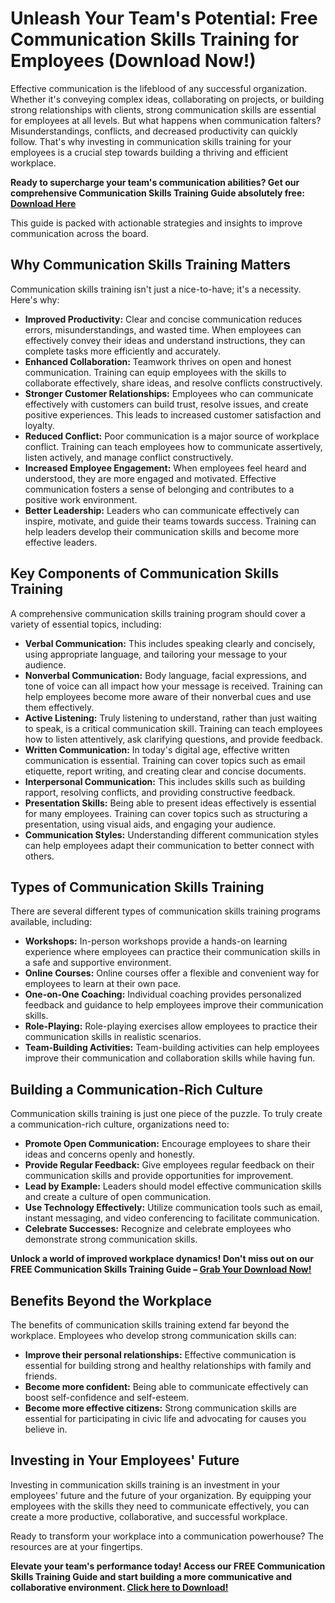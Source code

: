 # Unleash Your Team's Potential: Free Communication Skills Training for Employees (Download Now!)

Effective communication is the lifeblood of any successful organization. Whether it's conveying complex ideas, collaborating on projects, or building strong relationships with clients, strong communication skills are essential for employees at all levels. But what happens when communication falters? Misunderstandings, conflicts, and decreased productivity can quickly follow. That's why investing in communication skills training for your employees is a crucial step towards building a thriving and efficient workplace.

**Ready to supercharge your team's communication abilities? Get our comprehensive Communication Skills Training Guide absolutely free: [Download Here](https://udemywork.com/communication-skills-training-for-employees)**

This guide is packed with actionable strategies and insights to improve communication across the board.

## Why Communication Skills Training Matters

Communication skills training isn't just a nice-to-have; it's a necessity. Here's why:

*   **Improved Productivity:** Clear and concise communication reduces errors, misunderstandings, and wasted time. When employees can effectively convey their ideas and understand instructions, they can complete tasks more efficiently and accurately.
*   **Enhanced Collaboration:** Teamwork thrives on open and honest communication. Training can equip employees with the skills to collaborate effectively, share ideas, and resolve conflicts constructively.
*   **Stronger Customer Relationships:** Employees who can communicate effectively with customers can build trust, resolve issues, and create positive experiences. This leads to increased customer satisfaction and loyalty.
*   **Reduced Conflict:** Poor communication is a major source of workplace conflict. Training can teach employees how to communicate assertively, listen actively, and manage conflict constructively.
*   **Increased Employee Engagement:** When employees feel heard and understood, they are more engaged and motivated. Effective communication fosters a sense of belonging and contributes to a positive work environment.
*   **Better Leadership:** Leaders who can communicate effectively can inspire, motivate, and guide their teams towards success. Training can help leaders develop their communication skills and become more effective leaders.

## Key Components of Communication Skills Training

A comprehensive communication skills training program should cover a variety of essential topics, including:

*   **Verbal Communication:** This includes speaking clearly and concisely, using appropriate language, and tailoring your message to your audience.
*   **Nonverbal Communication:** Body language, facial expressions, and tone of voice can all impact how your message is received. Training can help employees become more aware of their nonverbal cues and use them effectively.
*   **Active Listening:** Truly listening to understand, rather than just waiting to speak, is a critical communication skill. Training can teach employees how to listen attentively, ask clarifying questions, and provide feedback.
*   **Written Communication:** In today's digital age, effective written communication is essential. Training can cover topics such as email etiquette, report writing, and creating clear and concise documents.
*   **Interpersonal Communication:** This includes skills such as building rapport, resolving conflicts, and providing constructive feedback.
*   **Presentation Skills:** Being able to present ideas effectively is essential for many employees. Training can cover topics such as structuring a presentation, using visual aids, and engaging your audience.
*   **Communication Styles:** Understanding different communication styles can help employees adapt their communication to better connect with others.

## Types of Communication Skills Training

There are several different types of communication skills training programs available, including:

*   **Workshops:** In-person workshops provide a hands-on learning experience where employees can practice their communication skills in a safe and supportive environment.
*   **Online Courses:** Online courses offer a flexible and convenient way for employees to learn at their own pace.
*   **One-on-One Coaching:** Individual coaching provides personalized feedback and guidance to help employees improve their communication skills.
*   **Role-Playing:** Role-playing exercises allow employees to practice their communication skills in realistic scenarios.
*   **Team-Building Activities:** Team-building activities can help employees improve their communication and collaboration skills while having fun.

## Building a Communication-Rich Culture

Communication skills training is just one piece of the puzzle. To truly create a communication-rich culture, organizations need to:

*   **Promote Open Communication:** Encourage employees to share their ideas and concerns openly and honestly.
*   **Provide Regular Feedback:** Give employees regular feedback on their communication skills and provide opportunities for improvement.
*   **Lead by Example:** Leaders should model effective communication skills and create a culture of open communication.
*   **Use Technology Effectively:** Utilize communication tools such as email, instant messaging, and video conferencing to facilitate communication.
*   **Celebrate Successes:** Recognize and celebrate employees who demonstrate strong communication skills.

**Unlock a world of improved workplace dynamics! Don't miss out on our FREE Communication Skills Training Guide – [Grab Your Download Now!](https://udemywork.com/communication-skills-training-for-employees)**

## Benefits Beyond the Workplace

The benefits of communication skills training extend far beyond the workplace. Employees who develop strong communication skills can:

*   **Improve their personal relationships:** Effective communication is essential for building strong and healthy relationships with family and friends.
*   **Become more confident:** Being able to communicate effectively can boost self-confidence and self-esteem.
*   **Become more effective citizens:** Strong communication skills are essential for participating in civic life and advocating for causes you believe in.

## Investing in Your Employees' Future

Investing in communication skills training is an investment in your employees' future and the future of your organization. By equipping your employees with the skills they need to communicate effectively, you can create a more productive, collaborative, and successful workplace.

Ready to transform your workplace into a communication powerhouse? The resources are at your fingertips.

**Elevate your team's performance today! Access our FREE Communication Skills Training Guide and start building a more communicative and collaborative environment. [Click here to Download!](https://udemywork.com/communication-skills-training-for-employees)**
